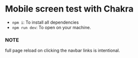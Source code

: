 # Mobile screen test with Chakra

- `npm i`: To install all dependencies
- `npm run dev`: To open on your machine.

### NOTE

full page reload on clicking the navbar links is intentional.
